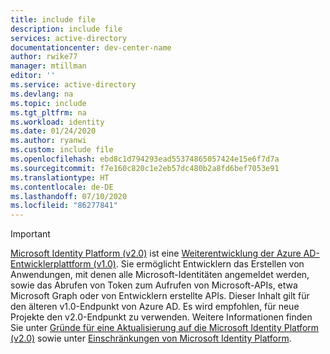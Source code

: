 ```yaml
---
title: include file
description: include file
services: active-directory
documentationcenter: dev-center-name
author: rwike77
manager: mtillman
editor: ''
ms.service: active-directory
ms.devlang: na
ms.topic: include
ms.tgt_pltfrm: na
ms.workload: identity
ms.date: 01/24/2020
ms.author: ryanwi
ms.custom: include file
ms.openlocfilehash: ebd8c1d794293ead55374865057424e15e6f7d7a
ms.sourcegitcommit: f7e160c820c1e2eb57dc480b2a8fd6bef7053e91
ms.translationtype: HT
ms.contentlocale: de-DE
ms.lasthandoff: 07/10/2020
ms.locfileid: "86277841"
---
```

> [!IMPORTANT]
> [Microsoft Identity Platform (v2.0)](/azure/active-directory/develop/v2-overview) ist eine [Weiterentwicklung der Azure AD-Entwicklerplattform (v1.0)](../articles/active-directory/azuread-dev/about-microsoft-identity-platform.md). Sie ermöglicht Entwicklern das Erstellen von Anwendungen, mit denen alle Microsoft-Identitäten angemeldet werden, sowie das Abrufen von Token zum Aufrufen von Microsoft-APIs, etwa Microsoft Graph oder von Entwicklern erstellte APIs.
> Dieser Inhalt gilt für den älteren v1.0-Endpunkt von Azure AD. Es wird empfohlen, für neue Projekte den v2.0-Endpunkt zu verwenden. Weitere Informationen finden Sie unter [Gründe für eine Aktualisierung auf die Microsoft Identity Platform (v2.0)](/azure/active-directory/azuread-dev/azure-ad-endpoint-comparison) sowie unter [Einschränkungen von Microsoft Identity Platform](/azure/active-directory/azuread-dev/azure-ad-endpoint-comparison#limitations).